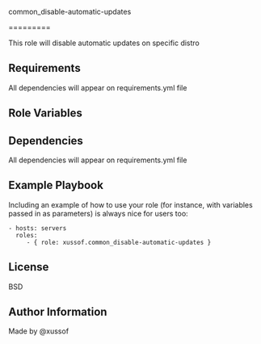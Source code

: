 common_disable-automatic-updates

=========

This role will disable automatic updates on specific distro

Requirements
------------

All dependencies will appear on requirements.yml file

Role Variables
--------------


Dependencies
------------

All dependencies will appear on requirements.yml file

Example Playbook
----------------

Including an example of how to use your role (for instance, with variables passed in as parameters) is always nice for users too:

    - hosts: servers
      roles:
         - { role: xussof.common_disable-automatic-updates }

License
-------

BSD

Author Information
------------------
Made by @xussof
